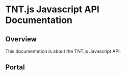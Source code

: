 # TNT.js Javascript API Documentation

## Overview
This documentation is about the TNT.js Javascript API.

## Portal

